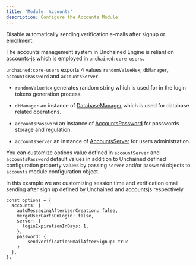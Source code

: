 ```yaml
---
title: 'Module: Accounts'
description: Configure the Accounts Module
---
```


Disable automatically sending verification e-mails after signup or enrollment:

The accounts management system in Unchained Engine is reliant on [accounts-js](https://github.com/accounts-js/accounts) which is employed in `unchained:core-users`.

`unchained:core-users` exports 4 values `randomValueHex`, `dbManager`, `accountsPassword` and `accountsServer`.

- `randomValueHex` generates random string which is used for in the login tokens generation process.

- `dbManager` an instance of [DatabaseManager](https://www.accountsjs.com/docs/api/database-manager/index) which is used for database related operations.

- `accountsPassword` an instance of [AccountsPassword](https://www.accountsjs.com/docs/api/password/classes/accountspassword) for passwords storage and regulation.

- `accountsServer` an instance of [AccountsServer](https://www.accountsjs.com/docs/api/server/classes/accountsserver/) for users administration.

You can customize options value defined in `accountServer` and `accountsPassword` default values in addition to Unchained defined configuration property values by passing `server` and/or `password` objects to `accounts` module configuration object.

In this example we are customizing session time and verification email sending after sign up defined by Unchained and accountsjs respectively

```
const options = {
  accounts: {
    autoMessagingAfterUserCreation: false,
    mergeUserCartsOnLogin: false,
    server: {
      loginExpirationInDays: 1,
    },
    password: {
        sendVerificationEmailAfterSignup: true
    }
  },
};
```
